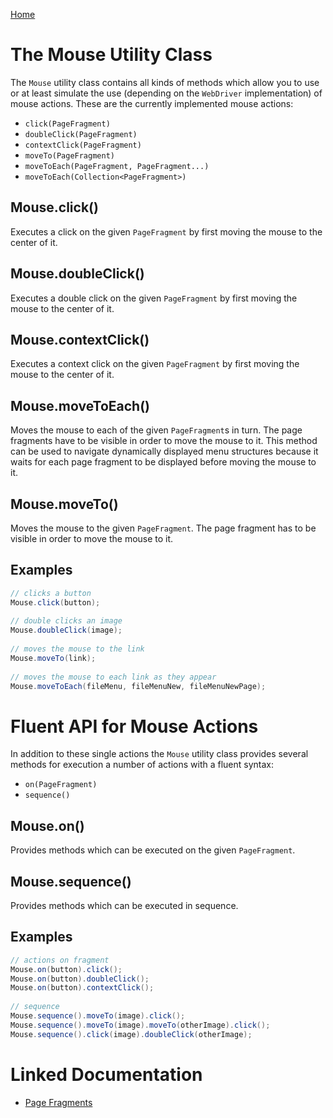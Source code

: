[Home](../README.md)

# The Mouse Utility Class
The `Mouse` utility class contains all kinds of methods which allow you to use or at least simulate the use
(depending on the `WebDriver` implementation) of mouse actions. These are the currently implemented mouse actions:

- `click(PageFragment)`
- `doubleClick(PageFragment)`
- `contextClick(PageFragment)`
- `moveTo(PageFragment)`
- `moveToEach(PageFragment, PageFragment...)`
- `moveToEach(Collection<PageFragment>)`

## Mouse.click()
Executes a click on the given `PageFragment` by first moving the mouse to the center of it.

## Mouse.doubleClick()
Executes a double click on the given `PageFragment` by first moving the mouse to the center of it.

## Mouse.contextClick()
Executes a context click on the given `PageFragment` by first moving the mouse to the center of it.

## Mouse.moveToEach()
Moves the mouse to each of the given `PageFragment`s in turn. The page fragments have to be visible in order to move
the mouse to it. This method can be used to navigate dynamically displayed menu structures because it waits for
each page fragment to be displayed before moving the mouse to it.

## Mouse.moveTo()
Moves the mouse to the given `PageFragment`. The page fragment has to be visible in order to move the mouse to it.

## Examples
```java
// clicks a button
Mouse.click(button);
 
// double clicks an image
Mouse.doubleClick(image);
 
// moves the mouse to the link
Mouse.moveTo(link);
 
// moves the mouse to each link as they appear
Mouse.moveToEach(fileMenu, fileMenuNew, fileMenuNewPage);
```

# Fluent API for Mouse Actions
In addition to these single actions the `Mouse` utility class provides several methods for execution a number of actions 
with a fluent syntax:

- `on(PageFragment)`
- `sequence()`

## Mouse.on()
Provides methods which can be executed on the given `PageFragment`.

## Mouse.sequence()
Provides methods which can be executed in sequence.

## Examples
```java
// actions on fragment
Mouse.on(button).click();
Mouse.on(button).doubleClick();
Mouse.on(button).contextClick();
 
// sequence
Mouse.sequence().moveTo(image).click();
Mouse.sequence().moveTo(image).moveTo(otherImage).click();
Mouse.sequence().click(image).doubleClick(otherImage);
```

# Linked Documentation

- [Page Fragments](page-fragment.md)
